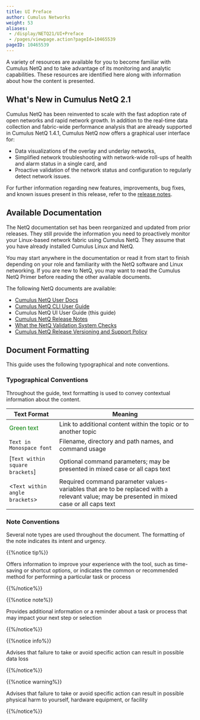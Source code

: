 ```yaml
---
title: UI Preface
author: Cumulus Networks
weight: 53
aliases:
 - /display/NETQ21/UI+Preface
 - /pages/viewpage.action?pageId=10465539
pageID: 10465539
---
```

A variety of resources are available for you to become familiar with
Cumulus NetQ and to take advantage of its monitoring and analytic
capabilities. These resources are identified here along with information
about how the content is presented.

## What's New in Cumulus NetQ 2.1

Cumulus NetQ has been reinvented to scale with the fast adoption rate of
open networks and rapid network growth. In addition to the real-time
data collection and fabric-wide performance analysis that are already
supported in Cumulus NetQ 1.4.1, Cumulus NetQ now offers a graphical
user interface for:

  - Data visualizations of the overlay and underlay networks,
  - Simplified network troubleshooting with network-wide roll-ups of
    health and alarm status in a single card, and
  - Proactive validation of the network status and configuration to
    regularly detect network issues.

For further information regarding new
features, improvements, bug fixes, and known issues present in this
release, refer to the [release notes](https://support.cumulusnetworks.com/hc/en-us/articles/360017779214).

## Available Documentation

The NetQ
documentation set has been reorganized and updated from prior releases.
They still provide the information you need to proactively monitor your
Linux-based network fabric using Cumulus NetQ. They assume that you have
already installed Cumulus Linux and NetQ.

You may
start anywhere in the documentation or read it from start to finish
depending on your role and familiarity with the NetQ software and Linux
networking. If you are
new to NetQ, you may want to read the Cumulus NetQ Primer before reading
the other available documents.

The following NetQ documents are
available:

  - [Cumulus NetQ User Docs](/version/cumulus-netq-21/)
  - [Cumulus NetQ CLI User Guide](/version/cumulus-netq-21/Cumulus-NetQ-CLI-User-Guide/)
  - Cumulus NetQ UI User Guide (this guide)
  - [Cumulus NetQ Release Notes](https://support.cumulusnetworks.com/hc/en-us/articles/360017779214)
  - [What the NetQ Validation System Checks](https://support.cumulusnetworks.com/hc/en-us/articles/360021961394)
  - [Cumulus NetQ Release Versioning and Support Policy](https://support.cumulusnetworks.com/hc/en-us/articles/360020782534)

## Document Formatting

This guide uses the following typographical and note conventions.

### Typographical Conventions

Throughout the guide, text formatting is
used to convey contextual information about the content.

| **Text Format**      | **Meaning**       |
| ----------------------- | ------------------- |
| <span style="color: #008000;"> Green text </span>  | Link to additional content within the topic or to another topic   |
| `Text in Monospace font`  | Filename, directory and path names, and command usage   |
| \[`Text within square brackets`\] | Optional command parameters; may be presented in mixed case or all caps text  |
| \<`Text within angle brackets`\>  | Required command parameter values-variables that are to be replaced with a relevant value; may be presented in mixed case or all caps text |

### Note Conventions

Several note types are used throughout
the document. The formatting of the note indicates its intent and
urgency.

{{%notice tip%}}

Offers information to improve your
experience with the tool, such as time-saving or shortcut options, or indicates the common or
recommended method for performing a particular task or process

{{%/notice%}}

{{%notice note%}}

Provides additional information or a reminder about a task or process
that may impact your next step or selection

{{%/notice%}}

{{%notice info%}}

Advises that failure to take or avoid specific action can result in
possible data loss

{{%/notice%}}

{{%notice warning%}}

Advises that failure to take or avoid specific action can result in
possible physical harm to yourself, hardware equipment, or facility

{{%/notice%}}
